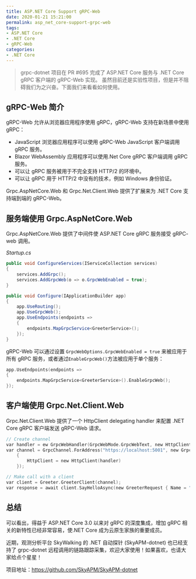 ```yaml
---
title: ASP.NET Core Support gRPC-Web
date: 2020-01-21 15:21:00
permalink: asp_net_core-support-grpc-web
tags: 
- ASP.NET Core
- .NET Core
- gRPC-Web
categories:
- .NET Core
---
```


> grpc-dotnet 项目在 PR #695 完成了 ASP.NET Core 服务与 .NET Core gRPC 客户端的 gRPC-Web 实现。
> 虽然目前还是实验性项目，但是并不阻碍我们为之兴奋。下面我们来看看如何使用。

## gRPC-Web 简介

gRPC-Web 允许从浏览器应用程序使用 gRPC，gRPC-Web 支持在新场景中使用 gRPC：

- JavaScript 浏览器应用程序可以使用 gRPC-Web JavaScript 客户端调用 gRPC 服务。
- Blazor WebAssembly 应用程序可以使用.Net Core gRPC 客户端调用 gRPC 服务。
- 可以让 gRPC 服务被用于不完全支持 HTTP/2 的环境中。
- 可以让 gRPC 用于 HTTP/2 中没有的技术，例如 Windows 身份验证。

Grpc.AspNetCore.Web 和 Grpc.Net.Client.Web 提供了扩展来为 .NET Core 支持端到端的 gRPC-Web。

## 服务端使用 Grpc.AspNetCore.Web

Grpc.AspNetCore.Web 提供了中间件使 ASP.NET Core gRPC 服务接受 gRPC- web 调用。

_Startup.cs_

```csharp
public void ConfigureServices(IServiceCollection services)
{
    services.AddGrpc();
    services.AddGrpcWeb(o => o.GrpcWebEnabled = true);
}

public void Configure(IApplicationBuilder app)
{
    app.UseRouting();
    app.UseGrpcWeb();
    app.UseEndpoints(endpoints =>
    {
        endpoints.MapGrpcService<GreeterService>();
    });
}
```

gRPC-Web 可以通过设置 `GrpcWebOptions.GrpcWebEnabled = true` 来被应用于所有 gRPC 服务，或者通过`EnableGrpcWeb()`方法被应用于单个服务：

```c
app.UseEndpoints(endpoints =>
{
    endpoints.MapGrpcService<GreeterService>().EnableGrpcWeb();
});
```

## 客户端使用 Grpc.Net.Client.Web

Grpc.Net.Client.Web 提供了一个 HttpClient delegating handler 来配置 .NET Core gRPC 客户端发送 gRPC-Web 请求。

```c
// Create channel
var handler = ew GrpcWebHandler(GrpcWebMode.GrpcWebText, new HttpClientHandler());
var channel = GrpcChannel.ForAddress("https://localhost:5001", new GrpcChannelOptions
    {
        HttpClient = new HttpClient(handler)
    });

// Make call with a client
var client = Greeter.GreeterClient(channel);
var response = await client.SayHelloAsync(new GreeterRequest { Name = ".NET" });
```

## 总结

可以看出，得益于 ASP.NET Core 3.0 以来对 gRPC 的深度集成，增加 gRPC 相关的新特性已经非常容易，使.NET Core 成为云原生家族的重要成员。

近期，观测分析平台 SkyWalking 的 .NET 自动探针 (SkyAPM-dotnet) 也已经支持了 grpc-dotnet 远程调用的链路跟踪采集，欢迎大家使用！如果喜欢，也请大家给点个星星！

项目地址：https://github.com/SkyAPM/SkyAPM-dotnet
